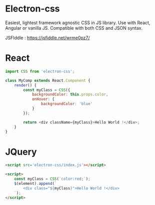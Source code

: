 # Electron-css

Easiest, lightest framework agnostic CSS in JS library. Use with React, Angular or vanilla JS. Compatible with both CSS and JSON syntax.

JSFIddle : https://jsfiddle.net/wrme0pz7/

# React

```js
import CSS from 'electron-css';

class MyComp extends React.Component {
    render() {
        const myClass = CSS({
            backgroundColor: this.props.color,
            onHover: {
                backgroundColor: 'blue'
            }
        });

        return <div className={myClass}>Hello World !</div>;
    }
}
```

# JQuery

```html
<script src='electron-css/index.js'></script>

<script>
    const myClass = CSS(`color:red;`);
    $(element).append(`
        <div class="${myClass}">Hello World !</div>
    `);
</script>
```
